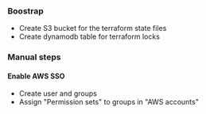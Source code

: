 ### Boostrap

* Create S3 bucket for the terraform state files
* Create dynamodb table for terraform locks 

### Manual steps

#### Enable AWS SSO

* Create user and groups
* Assign "Permission sets" to groups in "AWS accounts"
